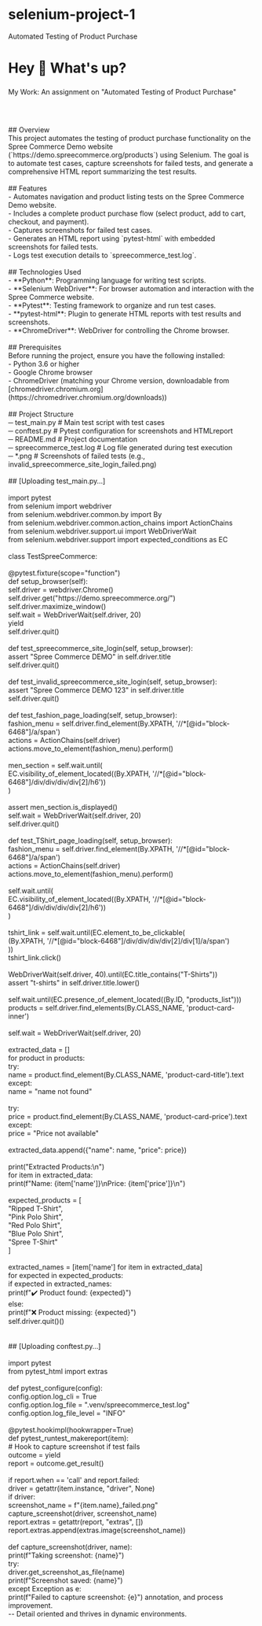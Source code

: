 # selenium-project-1
Automated Testing of Product Purchase
<h1 align="left">Hey 👋 What's up?</h1>

###

<p align="left">My Work: An assignment on "Automated Testing of Product Purchase"</p>

###

<h2 align="left"></h2>

###

<br clear="both">

<p align="left">## Overview<br>This project automates the testing of product purchase functionality on the Spree Commerce Demo website (`https://demo.spreecommerce.org/products`) using Selenium. The goal is to automate test cases, capture screenshots for failed tests, and generate a comprehensive HTML report summarizing the test results.<br><br>## Features<br>- Automates navigation and product listing tests on the Spree Commerce Demo website.<br>- Includes a complete product purchase flow (select product, add to cart, checkout, and payment).<br>- Captures screenshots for failed test cases.<br>- Generates an HTML report using `pytest-html` with embedded screenshots for failed tests.<br>- Logs test execution details to `spreecommerce_test.log`.<br><br>## Technologies Used<br>- **Python**: Programming language for writing test scripts.<br>- **Selenium WebDriver**: For browser automation and interaction with the Spree Commerce website.<br>- **Pytest**: Testing framework to organize and run test cases.<br>- **pytest-html**: Plugin to generate HTML reports with test results and screenshots.<br>- **ChromeDriver**: WebDriver for controlling the Chrome browser.<br><br>## Prerequisites<br>Before running the project, ensure you have the following installed:<br>- Python 3.6 or higher<br>- Google Chrome browser<br>- ChromeDriver (matching your Chrome version, downloadable from [chromedriver.chromium.org](https://chromedriver.chromium.org/downloads))<br><br>## Project Structure<br>─ test_main.py             # Main test script with test cases<br>─ conftest.py              # Pytest configuration for screenshots and  HTMLreport                 <br>─ README.md                # Project documentation<br>─ spreecommerce_test.log   # Log file generated during test  execution                         <br>─ *.png                    # Screenshots of failed tests (e.g., invalid_spreecommerce_site_login_failed.png)<br><br>## [Uploading test_main.py…]<br><br>import pytest<br>from selenium import webdriver<br>from selenium.webdriver.common.by import By<br>from selenium.webdriver.common.action_chains import ActionChains<br>from selenium.webdriver.support.ui import WebDriverWait<br>from selenium.webdriver.support import expected_conditions as EC<br><br>class TestSpreeCommerce:<br><br>    @pytest.fixture(scope="function")<br>    def setup_browser(self):<br>        self.driver = webdriver.Chrome()<br>        self.driver.get("https://demo.spreecommerce.org/")<br>        self.driver.maximize_window()<br>        self.wait = WebDriverWait(self.driver, 20)<br>        yield<br>        self.driver.quit()<br><br>    def test_spreecommerce_site_login(self, setup_browser):<br>        assert "Spree Commerce DEMO" in self.driver.title<br>        self.driver.quit()<br><br>    def test_invalid_spreecommerce_site_login(self, setup_browser):<br>        assert "Spree Commerce DEMO 123" in self.driver.title<br>        self.driver.quit()<br><br>    def test_fashion_page_loading(self, setup_browser):<br>        fashion_menu = self.driver.find_element(By.XPATH, '//*[@id="block-6468"]/a/span')<br>        actions = ActionChains(self.driver)<br>        actions.move_to_element(fashion_menu).perform()<br><br>        men_section = self.wait.until(<br>            EC.visibility_of_element_located((By.XPATH, '//*[@id="block-6468"]/div/div/div/div[2]/h6'))<br>        )<br><br>        assert men_section.is_displayed()<br>        self.wait = WebDriverWait(self.driver, 20)<br>        self.driver.quit()<br><br>    def test_TShirt_page_loading(self, setup_browser):<br>        fashion_menu = self.driver.find_element(By.XPATH, '//*[@id="block-6468"]/a/span')<br>        actions = ActionChains(self.driver)<br>        actions.move_to_element(fashion_menu).perform()<br><br>        self.wait.until(<br>            EC.visibility_of_element_located((By.XPATH, '//*[@id="block-6468"]/div/div/div/div[2]/h6'))<br>        )<br><br>        tshirt_link = self.wait.until(EC.element_to_be_clickable(<br>            (By.XPATH, '//*[@id="block-6468"]/div/div/div/div[2]/div[1]/a/span')<br>        ))<br>        tshirt_link.click()<br><br>        WebDriverWait(self.driver, 40).until(EC.title_contains("T-Shirts"))<br>        assert "t-shirts" in self.driver.title.lower()<br><br>        self.wait.until(EC.presence_of_element_located((By.ID, "products_list")))<br>        products = self.driver.find_elements(By.CLASS_NAME, 'product-card-inner')<br><br>        self.wait = WebDriverWait(self.driver, 20)<br><br>        extracted_data = []<br>        for product in products:<br>            try:<br>                name = product.find_element(By.CLASS_NAME, 'product-card-title').text<br>            except:<br>                name = "name not found"<br><br>            try:<br>                price = product.find_element(By.CLASS_NAME, 'product-card-price').text<br>            except:<br>                price = "Price not available"<br><br>            extracted_data.append({"name": name, "price": price})<br><br>        print("Extracted Products:\n")<br>        for item in extracted_data:<br>            print(f"Name: {item['name']}\nPrice: {item['price']}\n")<br><br>        expected_products = [<br>            "Ripped T-Shirt",<br>            "Pink Polo Shirt",<br>            "Red Polo Shirt",<br>            "Blue Polo Shirt",<br>            "Spree T-Shirt"<br>        ]<br><br>        extracted_names = [item['name'] for item in extracted_data]<br>        for expected in expected_products:<br>            if expected in extracted_names:<br>                print(f"✔️ Product found: {expected}")<br>            else:<br>                print(f"❌ Product missing: {expected}")<br>        self.driver.quit()()<br><br><br>## [Uploading conftest.py…]<br><br>import pytest<br>from pytest_html import extras<br><br>def pytest_configure(config):<br>    config.option.log_cli = True<br>    config.option.log_file = ".venv/spreecommerce_test.log"<br>    config.option.log_file_level = "INFO"<br><br>@pytest.hookimpl(hookwrapper=True)<br>def pytest_runtest_makereport(item):<br>    # Hook to capture screenshot if test fails<br>    outcome = yield<br>    report = outcome.get_result()<br><br>    if report.when == 'call' and report.failed:<br>        driver = getattr(item.instance, "driver", None)<br>        if driver:<br>            screenshot_name = f"{item.name}_failed.png"<br>            capture_screenshot(driver, screenshot_name)<br>            report.extras = getattr(report, "extras", [])<br>            report.extras.append(extras.image(screenshot_name))<br><br>def capture_screenshot(driver, name):<br>    print(f"Taking screenshot: {name}")<br>    try:<br>        driver.get_screenshot_as_file(name)<br>        print(f"Screenshot saved: {name}")<br>    except Exception as e:<br>        print(f"Failed to capture screenshot: {e}")                   annotation, and process improvement.  <br>-- Detail oriented and thrives in dynamic environments.</p>

###

<h2 align="left"></h2>

###

<div align="left">
</div>

###
